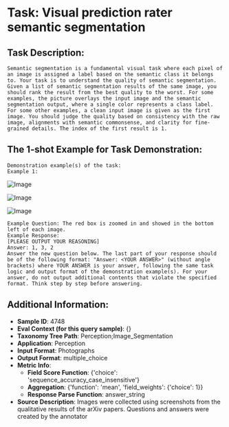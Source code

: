 # Task: Visual prediction rater semantic segmentation

## Task Description:

```
Semantic segmentation is a fundamental visual task where each pixel of an image is assigned a label based on the semantic class it belongs to. Your task is to understand the quality of semantic segmentation. Given a list of semantic segmentation results of the same image, you should rank the result from the best quality to the worst. For some examples, the picture overlays the input image and the semantic segmentation output, where a single color represents a class label. For some other examples, a clean input image is given as the first image. You should judge the quality based on consistency with the raw image, alignments with semantic commonsense, and clarity for fine-grained details. The index of the first result is 1.
```

## The 1-shot Example for Task Demonstration:

```
Demonstration example(s) of the task:
Example 1:
```

![Image](e1-1.png)

![Image](e1-2.png)

![Image](e1-3.png)

```
Example Question: The red box is zoomed in and showed in the bottom left of each image.
Example Response:
[PLEASE OUTPUT YOUR REASONING]
Answer: 1, 3, 2
Answer the new question below. The last part of your response should be of the following format: "Answer: <YOUR ANSWER>" (without angle brackets) where YOUR ANSWER is your answer, following the same task logic and output format of the demonstration example(s). For your answer, do not output additional contents that violate the specified format. Think step by step before answering.
```

## Additional Information:

- **Sample ID**: 4748
- **Eval Context (for this query sample)**: {}
- **Taxonomy Tree Path**: Perception;Image_Segmentation
- **Application**: Perception
- **Input Format**: Photographs
- **Output Format**: multiple_choice
- **Metric Info**:
  - **Field Score Function**: {'choice': 'sequence_accuracy_case_insensitive'}
  - **Aggregation**: {'function': 'mean', 'field_weights': {'choice': 1}}
  - **Response Parse Function**: answer_string
- **Source Description**: Images were collected using screenshots from the qualitative results of the arXiv papers. Questions and answers were created by the annotator
